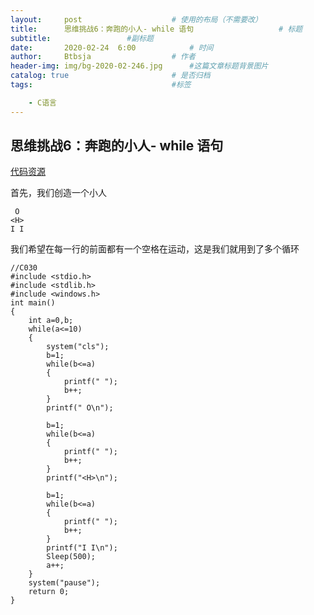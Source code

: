 ```yaml
---
layout:     post   				    # 使用的布局（不需要改）
title:      思维挑战6：奔跑的小人- while 语句				    # 标题 
subtitle:                 #副标题
date:       2020-02-24 	6:00			# 时间
author:     Btbsja					# 作者
header-img: img/bg-2020-02-246.jpg 	    #这篇文章标题背景图片
catalog: true 						# 是否归档
tags:								#标签

    - C语言
---
```


思维挑战6：奔跑的小人- while 语句
-

[代码资源](https://download.csdn.net/download/Btbsja/12155110)

首先，我们创造一个小人

     O
    <H>
    I I
我们希望在每一行的前面都有一个空格在运动，这是我们就用到了多个循环

    //C030
    #include <stdio.h>
    #include <stdlib.h>
    #include <windows.h>
    int main()
    {
        int a=0,b;
        while(a<=10)
        {
            system("cls");
            b=1;
            while(b<=a)
            {
                printf(" ");
                b++;
            }
            printf(" O\n");
            
            b=1;
            while(b<=a)
            {
                printf(" ");
                b++;
            }
            printf("<H>\n");
            
            b=1;
            while(b<=a)
            {
                printf(" ");
                b++;
            }
            printf("I I\n");
            Sleep(500);
            a++;
        }
        system("pause");
        return 0;
    }